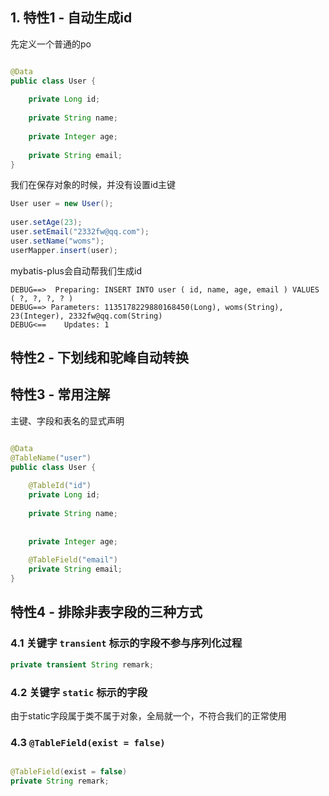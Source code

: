## 1. 特性1 - 自动生成id


先定义一个普通的po

```java

@Data
public class User {
	
    private Long id;
    
    private String name;
    
    private Integer age;
    
    private String email;
}

```

我们在保存对象的时候，并没有设置id主键

```java
User user = new User();
		
user.setAge(23);
user.setEmail("2332fw@qq.com");
user.setName("woms");
userMapper.insert(user);
```

mybatis-plus会自动帮我们生成id

```log
DEBUG==>  Preparing: INSERT INTO user ( id, name, age, email ) VALUES ( ?, ?, ?, ? ) 
DEBUG==> Parameters: 1135178229880168450(Long), woms(String), 23(Integer), 2332fw@qq.com(String)
DEBUG<==    Updates: 1
```
## 特性2 - 下划线和驼峰自动转换

## 特性3 - 常用注解


主键、字段和表名的显式声明

```java

@Data
@TableName("user")
public class User {
	
	@TableId("id")
    private Long id;
    
    private String name;
    
    
    private Integer age;
    
    @TableField("email")
    private String email;
}


```

## 特性4 - 排除非表字段的三种方式

### 4.1 关键字 `transient` 标示的字段不参与序列化过程

```java
private transient String remark;
```

### 4.2 关键字 `static` 标示的字段

由于static字段属于类不属于对象，全局就一个，不符合我们的正常使用

### 4.3 `@TableField(exist = false)`

```java

@TableField(exist = false)
private String remark;

```






























